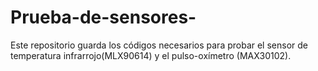 # Prueba-de-sensores-
Este repositorio guarda los códigos necesarios para probar el sensor de temperatura infrarrojo(MLX90614) y el pulso-oxímetro (MAX30102).
